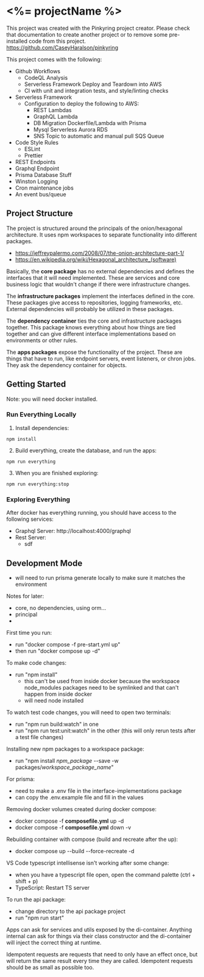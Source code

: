 # <%= projectName %>

This project was created with the Pinkyring project creator.
Please check that documentation to create another project or to remove some pre-installed code from this project.
https://github.com/CaseyHaralson/pinkyring

This project comes with the following:

- Github Workflows
  - CodeQL Analysis
  - Serverless Framework Deploy and Teardown into AWS
  - CI with unit and integration tests, and style/linting checks
- Serverless Framework
  - Configuration to deploy the following to AWS:
    - REST Lambdas
    - GraphQL Lambda
    - DB Migration Dockerfile/Lambda with Prisma
    - Mysql Serverless Aurora RDS
    - SNS Topic to automatic and manual pull SQS Queue
- Code Style Rules
  - ESLint
  - Prettier
- REST Endpoints
- Graphql Endpoint
- Prisma Database Stuff
- Winston Logging
- Cron maintenance jobs
- An event bus/queue

## Project Structure

The project is structured around the principals of the onion/hexagonal architecture.
It uses npm workspaces to separate functionality into different packages.

- https://jeffreypalermo.com/2008/07/the-onion-architecture-part-1/
- https://en.wikipedia.org/wiki/Hexagonal_architecture_(software)

Basically, the **core package** has no external dependencies and defines the interfaces that it will need implemented. These are services and core business logic that wouldn't change if there were infrastructure changes.

The **infrastructure packages** implement the interfaces defined in the core.
These packages give access to repositories, logging frameworks, etc.
External dependencies will probably be utilized in these packages.

The **dependency container** ties the core and infrastructure packages together.
This package knows everything about how things are tied together and can give different interface implementations based on environments or other rules.

The **apps packages** expose the functionality of the project. These are things that have to run, like endpoint servers, event listeners, or chron jobs. They ask the dependency container for objects.

## Getting Started

Note: you will need docker installed.

### Run Everything Locally

1. Install dependencies:

`npm install`

2. Build everything, create the database, and run the apps:

`npm run everything`

3. When you are finished exploring:

`npm run everything:stop`

### Exploring Everything

After docker has everything running, you should have access to the following services:

- Graphql Server: http://localhost:4000/graphql
- Rest Server:
  - sdf

## Development Mode

- will need to run prisma generate locally to make sure it matches the environment

Notes for later:

- core, no dependencies, using orm...
- principal
-

First time you run:

- run "docker compose -f pre-start.yml up"
- then run "docker compose up -d"

To make code changes:

- run "npm install"
  - this can't be used from inside docker because the workspace node_modules packages need to be symlinked and that can't happen from inside docker
  - will need node installed

To watch test code changes, you will need to open two terminals:

- run "npm run build:watch" in one
- run "npm run test:unit:watch" in the other (this will only rerun tests after a test file changes)

Installing new npm packages to a workspace package:

- run "npm install _npm_package_ --save -w packages/_workspace_package_name_"

For prisma:

- need to make a .env file in the interface-implementations package
- can copy the .env.example file and fill in the values

Removing docker volumes created during docker compose:

- docker compose -f **composefile.yml** up -d
- docker compose -f **composefile.yml** down -v

Rebuilding container with compose (build and recreate after the up):

- docker compose up --build --force-recreate -d

VS Code typescript intellisense isn't working after some change:

- when you have a typescript file open, open the command palette (ctrl + shift + p)
- TypeScript: Restart TS server

To run the api package:

- change directory to the api package project
- run "npm run start"

Apps can ask for services and utils exposed by the di-container.
Anything internal can ask for things via their class constructor and the di-container will inject the correct thing at runtime.

Idempotent requests are requests that need to only have an effect once, but will return the same result every time they are called.
Idempotent requests should be as small as possible too.

